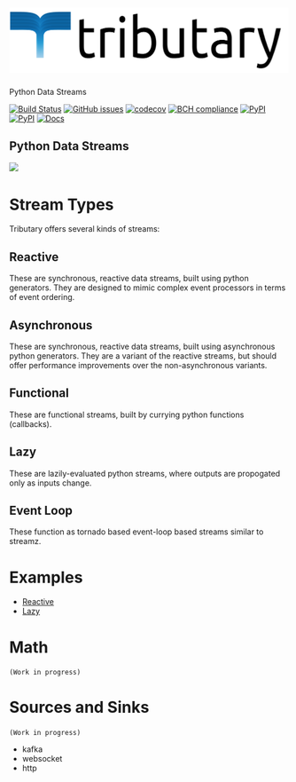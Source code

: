 # [![tributary](docs/img/icon.png?s=200)](https://tributary.readthedocs.io)
Python Data Streams

[![Build Status](https://travis-ci.org/timkpaine/tributary.svg?branch=master)](https://travis-ci.org/timkpaine/tributary)
[![GitHub issues](https://img.shields.io/github/issues/timkpaine/tributary.svg)]()
[![codecov](https://codecov.io/gh/timkpaine/tributary/branch/master/graph/badge.svg)](https://codecov.io/gh/timkpaine/tributary)
[![BCH compliance](https://bettercodehub.com/edge/badge/timkpaine/tributary?branch=master)](https://bettercodehub.com/)
[![PyPI](https://img.shields.io/pypi/l/tributary.svg)](https://pypi.python.org/pypi/tributary)
[![PyPI](https://img.shields.io/pypi/v/tributary.svg)](https://pypi.python.org/pypi/tributary)
[![Docs](https://img.shields.io/readthedocs/tributary.svg)](https://tributary.readthedocs.io)


## Python Data Streams
![](https://raw.githubusercontent.com/timkpaine/tributary/master/docs/img/example.gif)


# Stream Types
Tributary offers several kinds of streams:

## Reactive
These are synchronous, reactive data streams, built using python generators. They are designed to mimic complex event processors in terms of event ordering.

## Asynchronous
These are synchronous, reactive data streams, built using asynchronous python generators. They are a variant of the reactive streams, but should offer performance improvements over the non-asynchronous variants. 

## Functional
These are functional streams, built by currying python functions (callbacks). 

## Lazy
These are lazily-evaluated python streams, where outputs are propogated only as inputs change.

## Event Loop
These function as tornado based event-loop based streams similar to streamz.

# Examples
- [Reactive](docs/examples/reactive.md)
- [Lazy](docs/examples/lazy.md)

# Math
`(Work in progress)`

# Sources and Sinks
`(Work in progress)`

- kafka
- websocket
- http